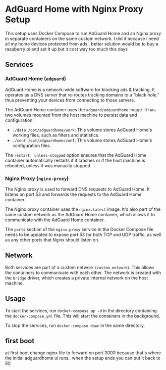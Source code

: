 # AdGuard Home with Nginx Proxy Setup

This setup uses Docker Compose to run AdGuard Home and an Nginx proxy in separate containers on the same custom network.
I did it because i need all my home devices protected from ads.. better solution would be to buy a raspberry pi and set it up but it cost way too much this days


## Services

### AdGuard Home (`adguard`)

AdGuard Home is a network-wide software for blocking ads & tracking. It operates as a DNS server that re-routes tracking domains to a "black hole," thus preventing your devices from connecting to those servers.

The AdGuard Home container uses the `adguard/adguardhome` image. It has two volumes mounted from the host machine to persist data and configuration:

- `./data:/opt/adguardhome/work`: This volume stores AdGuard Home's working files, such as filters and statistics.
- `./conf:/opt/adguardhome/conf`: This volume stores AdGuard Home's configuration files.

The `restart: unless-stopped` option ensures that the AdGuard Home container automatically restarts if it crashes or if the host machine is rebooted, unless it was manually stopped.

### Nginx Proxy (`nginx-proxy`)

The Nginx proxy is used to forward DNS requests to AdGuard Home. It listens on port 53 and forwards the requests to the AdGuard Home container.

The Nginx proxy container uses the `nginx:latest` image. It's also part of the same custom network as the AdGuard Home container, which allows it to communicate with the AdGuard Home container.

The `ports` section of the `nginx-proxy` service in the Docker Compose file needs to be updated to expose port 53 for both TCP and UDP traffic, as well as any other ports that Nginx should listen on.

## Network

Both services are part of a custom network (`custom_network`). This allows the containers to communicate with each other. The network is created with the `bridge` driver, which creates a private internal network on the host machine.

## Usage

To start the services, run `docker-compose up -d` in the directory containing the `docker-compose.yml` file. This will start the containers in the background.

To stop the services, run `docker-compose down` in the same directory.

## first boot
at first boot change nginx file to forward on port 3000 because that's where the initial adguardhome ui runs.. when the setup ends you can put it back to 80